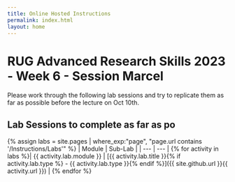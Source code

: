 ```yaml
---
title: Online Hosted Instructions
permalink: index.html
layout: home
---
```


# RUG Advanced Research Skills 2023 - Week 6 - Session Marcel

Please work through the following lab sessions and try to replicate them as far as possible before the lecture on Oct 10th.

## Lab Sessions to complete as far as po

{% assign labs = site.pages | where_exp:"page", "page.url contains '/Instructions/Labs'" %}
| Module | Sub-Lab |
| --- | --- | 
{% for activity in labs  %}| {{ activity.lab.module }} | [{{ activity.lab.title }}{% if activity.lab.type %} - {{ activity.lab.type }}{% endif %}]({{ site.github.url }}{{ activity.url }}) |
{% endfor %}
